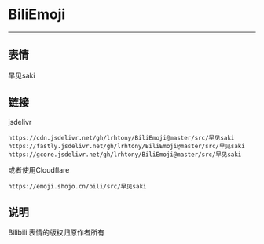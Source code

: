# BiliEmoji
---
## 表情
早见saki
## 链接
jsdelivr
```
https://cdn.jsdelivr.net/gh/lrhtony/BiliEmoji@master/src/早见saki
https://fastly.jsdelivr.net/gh/lrhtony/BiliEmoji@master/src/早见saki
https://gcore.jsdelivr.net/gh/lrhtony/BiliEmoji@master/src/早见saki
```
或者使用Cloudflare
```
https://emoji.shojo.cn/bili/src/早见saki
```
## 说明
Bilibili 表情的版权归原作者所有
